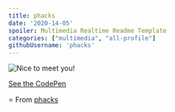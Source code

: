 ```yaml
---
title: phacks
date: '2020-14-05'
spoiler: Multimedia Realtime Readme Template
categories: ["multimedia", "all-profile"]
githubUsername: 'phacks'
---
```


![Nice to meet you!](https://user-images.githubusercontent.com/2587348/87046519-9b047700-c1f9-11ea-9476-5195bfb7f68c.gif)

[See the CodePen](https://codepen.io/phacks/pen/BaoEvoM)

⭐️ From [phacks](https://github.com/[phacks])
